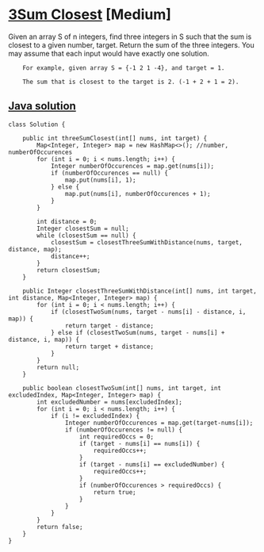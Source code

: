 # [3Sum Closest](https://leetcode.com/problems/3sum-closest/description/) [Medium]

Given an array S of n integers, find three integers in S such that the sum is closest to a given number, target. Return the sum of the three integers. You may assume that each input would have exactly one solution.
```
    For example, given array S = {-1 2 1 -4}, and target = 1.

    The sum that is closest to the target is 2. (-1 + 2 + 1 = 2).
```

## [Java solution](https://leetcode.com/submissions/detail/141316362/)
```
class Solution {
    
    public int threeSumClosest(int[] nums, int target) {        
        Map<Integer, Integer> map = new HashMap<>(); //number, numberOfOccurences
        for (int i = 0; i < nums.length; i++) {
            Integer numberOfOccurences = map.get(nums[i]);
            if (numberOfOccurences == null) {
                map.put(nums[i], 1);
            } else {
                map.put(nums[i], numberOfOccurences + 1);
            }
        }
        
        int distance = 0;
        Integer closestSum = null;
        while (closestSum == null) {
            closestSum = closestThreeSumWithDistance(nums, target, distance, map);
            distance++;
        }
        return closestSum;
    }
    
    public Integer closestThreeSumWithDistance(int[] nums, int target, int distance, Map<Integer, Integer> map) {
        for (int i = 0; i < nums.length; i++) {
            if (closestTwoSum(nums, target - nums[i] - distance, i, map)) {
                return target - distance;
            } else if (closestTwoSum(nums, target - nums[i] + distance, i, map)) {
                return target + distance;
            }
        }
        return null;
    }
    
    public boolean closestTwoSum(int[] nums, int target, int excludedIndex, Map<Integer, Integer> map) {
        int excludedNumber = nums[excludedIndex];
        for (int i = 0; i < nums.length; i++) {
            if (i != excludedIndex) {
                Integer numberOfOccurences = map.get(target-nums[i]);
                if (numberOfOccurences != null) {
                    int requiredOccs = 0;
                    if (target - nums[i] == nums[i]) {
                        requiredOccs++;
                    }
                    if (target - nums[i] == excludedNumber) {
                        requiredOccs++;
                    }
                    if (numberOfOccurences > requiredOccs) {
                        return true;
                    }
                }
            }
        }
        return false;
    }
}
```
